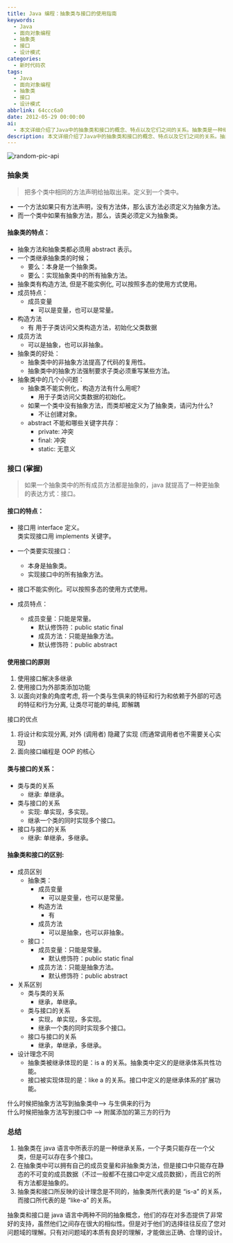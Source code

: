 ```yaml
---
title: Java 编程：抽象类与接口的使用指南
keywords:
  - Java
  - 面向对象编程
  - 抽象类
  - 接口
  - 设计模式
categories:
  - 新时代码农
tags:
  - Java
  - 面向对象编程
  - 抽象类
  - 接口
  - 设计模式
abbrlink: 64ccc6a0
date: 2012-05-29 00:00:00
ai:
  - 本文详细介绍了Java中的抽象类和接口的概念、特点以及它们之间的关系。抽象类是一种继承关系，子类只能有一个父类但可以有多个接口；而接口则提供了一种更高级的抽象方式，允许一个类实现多个接口，以解决多继承问题。文章还解释了为什么在抽象类中写抽象方法和在接口中写抽象方法的区别，以及何时使用它们。最后总结了选择抽象类还是接口的设计原则，强调了理解问题域的重要性。
description: 本文详细介绍了Java中的抽象类和接口的概念、特点以及它们之间的关系。抽象类是一种继承关系，子类只能有一个父类但可以有多个接口；而接口则提供了一种更高级的抽象方式，允许一个类实现多个接口，以解决多继承问题。文章还解释了为什么在抽象类中写抽象方法和在接口中写抽象方法的区别，以及何时使用它们。最后总结了选择抽象类还是接口的设计原则，强调了理解问题域的重要性。
---
```


<!-- markdownlint-disable-next-line MD033 -->
<meta name="referrer" content="no-referrer"/>

![random-pic-api](https://api.dong4j.ink:1024/cover?spm={{spm}})

### 抽象类

> 把多个类中相同的方法声明给抽取出来。定义到一个类中。

- 一个方法如果只有方法声明，没有方法体，那么该方法必须定义为抽象方法。
- 而一个类中如果有抽象方法，那么，该类必须定义为抽象类。

#### 抽象类的特点：

- 抽象方法和抽象类都必须用 abstract 表示。
- 一个类继承抽象类的时候；
  - 要么：本身是一个抽象类。
  - 要么：实现抽象类中的所有抽象方法。
- 抽象类有构造方法, 但是不能实例化, 可以按照多态的使用方式使用。
- 成员特点：
  - 成员变量
    - 可以是变量，也可以是常量。
- 构造方法
  - 有 用于子类访问父类构造方法，初始化父类数据
- 成员方法
  - 可以是抽象，也可以非抽象。
- 抽象类的好处：
  - 抽象类中的非抽象方法提高了代码的复用性。
  - 抽象类中的抽象方法强制要求子类必须重写某些方法。
- 抽象类中的几个小问题：
  - 抽象类不能实例化，构造方法有什么用呢?
    - 用于子类访问父类数据的初始化。
  - 如果一个类中没有抽象方法，而类却被定义为了抽象类，请问为什么?
    - 不让创建对象。
  - abstract 不能和哪些关键字共存：
    - private: 冲突
    - final: 冲突
    - static: 无意义

### 接口 (掌握)

> 如果一个抽象类中的所有成员方法都是抽象的，java 就提高了一种更抽象的表达方式：接口。

#### 接口的特点：

- 接口用 interface 定义。  
   类实现接口用 implements 关键字。

- 一个类要实现接口：
  - 本身是抽象类。
  - 实现接口中的所有抽象方法。
- 接口不能实例化。可以按照多态的使用方式使用。
- 成员特点：
  - 成员变量：只能是常量。
    - 默认修饰符：public static final
    - 成员方法：只能是抽象方法。
    - 默认修饰符：public abstract

#### 使用接口的原则

1. 使用接口解决多继承
2. 使用接口为外部类添加功能
3. 以面向对象的角度考虑, 将一个类与生俱来的特征和行为和依赖于外部的可选的特征和行为分离, 让类尽可能的单纯, 即解耦

接口的优点

1. 将设计和实现分离, 对外 (调用者) 隐藏了实现 (而通常调用者也不需要关心实现)
2. 面向接口编程是 OOP 的核心

#### 类与接口的关系：

- 类与类的关系
  - 继承: 单继承。
- 类与接口的关系
  - 实现: 单实现，多实现。
  - 继承一个类的同时实现多个接口。
- 接口与接口的关系
  - 继承: 单继承，多继承。

#### 抽象类和接口的区别:

- 成员区别
  - 抽象类：
    - 成员变量
      - 可以是变量，也可以是常量。
    - 构造方法
      - 有
    - 成员方法
      - 可以是抽象，也可以非抽象。
  - 接口：
    - 成员变量：只能是常量。
      - 默认修饰符：public static final
    - 成员方法：只能是抽象方法。
      - 默认修饰符：public abstract
- 关系区别
  - 类与类的关系
    - 继承，单继承。
  - 类与接口的关系
    - 实现，单实现，多实现。
    - 继承一个类的同时实现多个接口。
  - 接口与接口的关系
    - 继承，单继承，多继承。
- 设计理念不同
  - 抽象类被继承体现的是：is a 的关系。抽象类中定义的是继承体系共性功能。
  - 接口被实现体现的是：like a 的关系。接口中定义的是继承体系的扩展功能。

什么时候把抽象方法写到抽象类中–> 与生俱来的行为  
什么时候把抽象方法写到接口中 –> 附属添加的第三方的行为

### 总结

1. 抽象类在 java 语言中所表示的是一种继承关系，一个子类只能存在一个父类，但是可以存在多个接口。
2. 在抽象类中可以拥有自己的成员变量和非抽象类方法，但是接口中只能存在静态的不可变的成员数据（不过一般都不在接口中定义成员数据），而且它的所有方法都是抽象的。
3. 抽象类和接口所反映的设计理念是不同的，抽象类所代表的是 “is-a” 的关系，而接口所代表的是 “like-a” 的关系。

抽象类和接口是 java 语言中两种不同的抽象概念，他们的存在对多态提供了非常好的支持，虽然他们之间存在很大的相似性。但是对于他们的选择往往反应了您对问题域的理解。只有对问题域的本质有良好的理解，才能做出正确、合理的设计。
